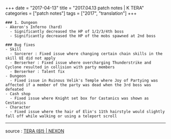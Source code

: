 +++
date = "2017-04-13"
title = "2017.04.13 patch notes | K TERA"
categories = ["patch notes"]
tags = ["2017", "translation"]
+++

```
### 1. Dungeon
- Akeron's Inferno (hard)
  - Significantly decreased the HP of 1/2/3/4th boss
  - Significantly decreased the HP of the mobs spawned at 2nd boss

### Bug fixes
- Skill
  - Sorcerer : Fixed issue where changing certain chain skills in the skill UI did not apply
  - Berserker : Fixed issue where overcharging Thunderstrike and Cyclone resulted in collision with party members
  - Berserker : Talent fix
- Dungeon
  - Fixed issue in Ruinous Velik's Temple where Joy of Partying was affected if a member of the party was dead when the 3rd boss was defeated
- Cash shop
  - Fixed issue where Knight set box for Castanics was shown as Cestanics
- Character
  - Fixed issue where the hair of Elin's 11th hairstyle would slightly fall off while walking or using a teleport scroll
```

----

source : [TERA 테라 | NEXON](http://tera.nexon.com/news/update/view.aspx?n4articlesn=273)
